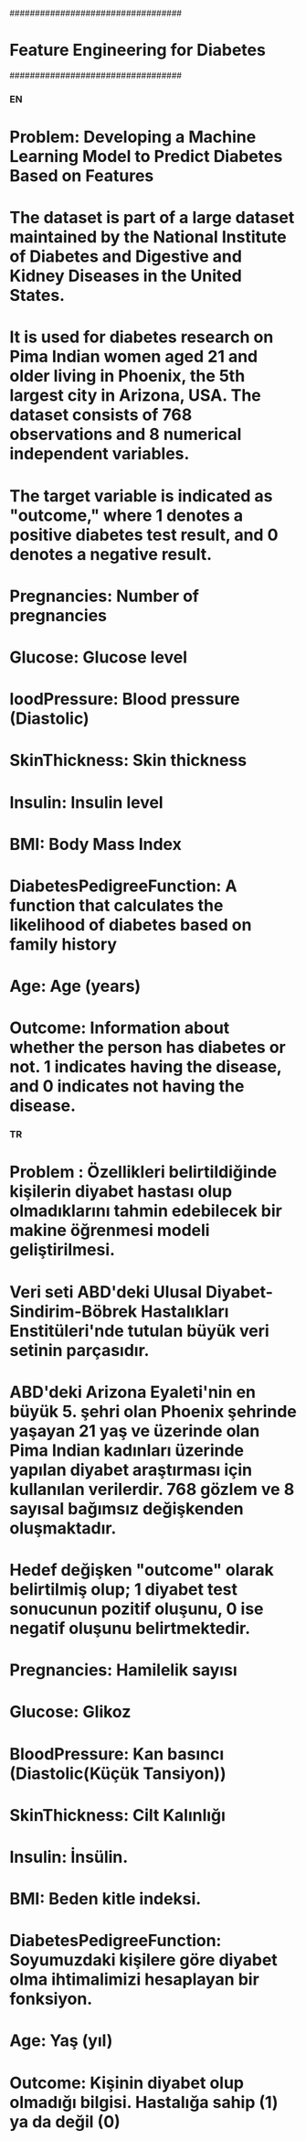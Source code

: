 ##################################
# Feature Engineering for Diabetes
##################################
### EN ###

# Problem: Developing a Machine Learning Model to Predict Diabetes Based on Features

# The dataset is part of a large dataset maintained by the National Institute of Diabetes and Digestive and Kidney Diseases in the United States. 
# It is used for diabetes research on Pima Indian women aged 21 and older living in Phoenix, the 5th largest city in Arizona, USA. The dataset consists of 768 observations and 8 numerical independent variables. 
# The target variable is indicated as "outcome," where 1 denotes a positive diabetes test result, and 0 denotes a negative result.

# Pregnancies: Number of pregnancies
# Glucose: Glucose level
# loodPressure: Blood pressure (Diastolic)
# SkinThickness: Skin thickness
# Insulin: Insulin level
# BMI: Body Mass Index
# DiabetesPedigreeFunction: A function that calculates the likelihood of diabetes based on family history
# Age: Age (years)
# Outcome: Information about whether the person has diabetes or not. 1 indicates having the disease, and 0 indicates not having the disease.

### TR ###
# Problem : Özellikleri belirtildiğinde kişilerin diyabet hastası olup olmadıklarını tahmin edebilecek bir makine öğrenmesi modeli geliştirilmesi.

# Veri seti ABD'deki Ulusal Diyabet-Sindirim-Böbrek Hastalıkları Enstitüleri'nde tutulan büyük veri setinin parçasıdır.
# ABD'deki Arizona Eyaleti'nin en büyük 5. şehri olan Phoenix şehrinde yaşayan 21 yaş ve üzerinde olan Pima Indian kadınları üzerinde yapılan diyabet araştırması için kullanılan verilerdir. 768 gözlem ve 8 sayısal bağımsız değişkenden oluşmaktadır.
# Hedef değişken "outcome" olarak belirtilmiş olup; 1 diyabet test sonucunun pozitif oluşunu, 0 ise negatif oluşunu belirtmektedir.

# Pregnancies: Hamilelik sayısı
# Glucose: Glikoz
# BloodPressure: Kan basıncı (Diastolic(Küçük Tansiyon))
# SkinThickness: Cilt Kalınlığı
# Insulin: İnsülin.
# BMI: Beden kitle indeksi.
# DiabetesPedigreeFunction: Soyumuzdaki kişilere göre diyabet olma ihtimalimizi hesaplayan bir fonksiyon.
# Age: Yaş (yıl)
# Outcome: Kişinin diyabet olup olmadığı bilgisi. Hastalığa sahip (1) ya da değil (0)

